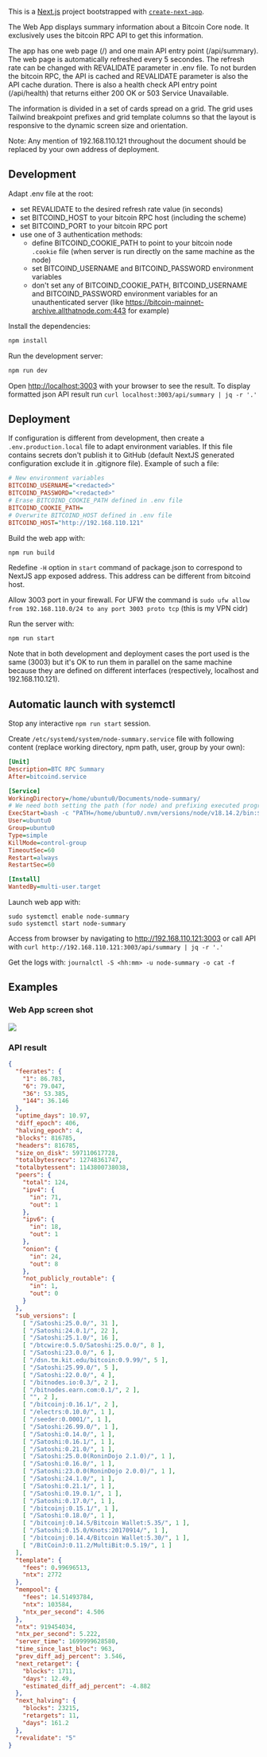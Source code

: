 This is a [Next.js](https://nextjs.org/) project bootstrapped with [`create-next-app`](https://github.com/vercel/next.js/tree/canary/packages/create-next-app).

The Web App displays summary information about a Bitcoin Core node. It exclusively uses the bitcoin RPC API to get this information.

The app has one web page (/) and one main API entry point (/api/summary). The web page is automatically refreshed every 5 secondes. The refresh rate can be changed with REVALIDATE parameter in .env file. To not burden the bitcoin RPC, the API is cached and REVALIDATE parameter is also the API cache duration. There is also a health check API entry point (/api/health) that returns either 200 OK or 503 Service Unavailable.

The information is divided in a set of cards spread on a grid. The grid uses Tailwind breakpoint prefixes and grid template columns so that the layout is responsive to the dynamic screen size and orientation.

Note: Any mention of 192.168.110.121 throughout the document should be replaced by your own address of deployment.

## Development

Adapt .env file at the root:
  - set REVALIDATE to the desired refresh rate value (in seconds)
  - set BITCOIND_HOST to your bitcoin RPC host (including the scheme)
  - set BITCOIND_PORT to your bitcoin RPC port
  - use one of 3 authentication methods:
    - define BITCOIND_COOKIE_PATH to point to your bitcoin node `.cookie` file (when server is run directly on the same machine as the node)
    - set BITCOIND_USERNAME and BITCOIND_PASSWORD environment variables
    - don't set any of BITCOIND_COOKIE_PATH, BITCOIND_USERNAME and BITCOIND_PASSWORD environment variables for an unauthenticated server (like https://bitcoin-mainnet-archive.allthatnode.com:443 for example)

Install the dependencies:
```bash
npm install
```

Run the development server:
```bash
npm run dev
```

Open [http://localhost:3003](http://localhost:3003) with your browser to see the result. To display formatted json API result run `curl localhost:3003/api/summary | jq -r '.'`

## Deployment

If configuration is different from development, then create a `.env.production.local` file to adapt environment variables. If this file contains secrets don't publish it to GitHub (default NextJS generated configuration exclude it in .gitignore file). Example of such a file:
```ini
# New environment variables
BITCOIND_USERNAME="<redacted>"
BITCOIND_PASSWORD="<redacted>"
# Erase BITCOIND_COOKIE_PATH defined in .env file
BITCOIND_COOKIE_PATH=
# Overwrite BITCOIND_HOST defined in .env file
BITCOIND_HOST="http://192.168.110.121"
```

Build the web app with:
```bash
npm run build
```

Redefine `-H` option in `start` command of package.json to correspond to NextJS app exposed address. This address can be different from bitcoind host.

Allow 3003 port in your firewall. For UFW the command is `sudo ufw allow from 192.168.110.0/24 to any port 3003 proto tcp` (this is my VPN cidr)

Run the server with:
```bash
npm run start
```

Note that in both development and deployment cases the port used is the same (3003) but it's OK to run them in parallel on the same machine because they are defined on different interfaces (respectively, localhost and 192.168.110.121).

## Automatic launch with systemctl

Stop any interactive `npm run start` session.

Create `/etc/systemd/system/node-summary.service` file with following content (replace working directory, npm path, user, group by your own):
```ini
[Unit]
Description=BTC RPC Summary
After=bitcoind.service

[Service]
WorkingDirectory=/home/ubuntu0/Documents/node-summary/
# We need both setting the path (for node) and prefixing executed program (for npm)
ExecStart=bash -c "PATH=/home/ubuntu0/.nvm/versions/node/v18.14.2/bin:$PATH /home/ubuntu0/.nvm/versions/node/v18.14.2/bin/npm start"
User=ubuntu0
Group=ubuntu0
Type=simple
KillMode=control-group
TimeoutSec=60
Restart=always
RestartSec=60

[Install]
WantedBy=multi-user.target
```

Launch web app with:
```
sudo systemctl enable node-summary
sudo systemctl start node-summary
```

Access from browser by navigating to http://192.168.110.121:3003 or call API with `curl http://192.168.110.121:3003/api/summary | jq -r '.'`

Get the logs with: `journalctl -S <hh:mm> -u node-summary -o cat -f`

## Examples

### Web App screen shot

![](./screen-shot.png)

### API result

```json
{
  "feerates": {
    "1": 86.783,
    "6": 79.047,
    "36": 53.385,
    "144": 36.146
  },
  "uptime_days": 10.97,
  "diff_epoch": 406,
  "halving_epoch": 4,
  "blocks": 816785,
  "headers": 816785,
  "size_on_disk": 597110617728,
  "totalbytesrecv": 12748361747,
  "totalbytessent": 1143800738038,
  "peers": {
    "total": 124,
    "ipv4": {
      "in": 71,
      "out": 1
    },
    "ipv6": {
      "in": 18,
      "out": 1
    },
    "onion": {
      "in": 24,
      "out": 8
    },
    "not_publicly_routable": {
      "in": 1,
      "out": 0
    }
  },
  "sub_versions": [
    [ "/Satoshi:25.0.0/", 31 ],
    [ "/Satoshi:24.0.1/", 22 ],
    [ "/Satoshi:25.1.0/", 16 ],
    [ "/btcwire:0.5.0/Satoshi:25.0.0/", 8 ],
    [ "/Satoshi:23.0.0/", 6 ],
    [ "/dsn.tm.kit.edu/bitcoin:0.9.99/", 5 ],
    [ "/Satoshi:25.99.0/", 5 ],
    [ "/Satoshi:22.0.0/", 4 ],
    [ "/bitnodes.io:0.3/", 2 ],
    [ "/bitnodes.earn.com:0.1/", 2 ],
    [ "", 2 ],
    [ "/bitcoinj:0.16.1/", 2 ],
    [ "/electrs:0.10.0/", 1 ],
    [ "/seeder:0.0001/", 1 ],
    [ "/Satoshi:26.99.0/", 1 ],
    [ "/Satoshi:0.14.0/", 1 ],
    [ "/Satoshi:0.16.1/", 1 ],
    [ "/Satoshi:0.21.0/", 1 ],
    [ "/Satoshi:25.0.0(RoninDojo 2.1.0)/", 1 ],
    [ "/Satoshi:0.16.0/", 1 ],
    [ "/Satoshi:23.0.0(RoninDojo 2.0.0)/", 1 ],
    [ "/Satoshi:24.1.0/", 1 ],
    [ "/Satoshi:0.21.1/", 1 ],
    [ "/Satoshi:0.19.0.1/", 1 ],
    [ "/Satoshi:0.17.0/", 1 ],
    [ "/bitcoinj:0.15.1/", 1 ],
    [ "/Satoshi:0.18.0/", 1 ],
    [ "/bitcoinj:0.14.5/Bitcoin Wallet:5.35/", 1 ],
    [ "/Satoshi:0.15.0/Knots:20170914/", 1 ],
    [ "/bitcoinj:0.14.4/Bitcoin Wallet:5.30/", 1 ],
    [ "/BitCoinJ:0.11.2/MultiBit:0.5.19/", 1 ]
  ],
  "template": {
    "fees": 0.99696513,
    "ntx": 2772
  },
  "mempool": {
    "fees": 14.51493784,
    "ntx": 103584,
    "ntx_per_second": 4.506
  },
  "ntx": 919454034,
  "ntx_per_second": 5.222,
  "server_time": 1699999628580,
  "time_since_last_bloc": 963,
  "prev_diff_adj_percent": 3.546,
  "next_retarget": {
    "blocks": 1711,
    "days": 12.49,
    "estimated_diff_adj_percent": -4.882
  },
  "next_halving": {
    "blocks": 23215,
    "retargets": 11,
    "days": 161.2
  },
  "revalidate": "5"
}
```
